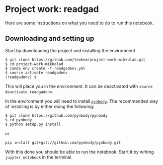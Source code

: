 # Project work: readgad

Here are some instructions on what you need to do to run this notebook. 

## Downloading and setting up

Start by downloading the project and installing the environment
```
$ git clone https://github.com/teokem/project-work-mikkolad.git
$ cd project-work-mikkolad
$ conda env create -f readgadenv.yml
$ source activate readgadenv
(readgadenv) $ 
```
This will place you in the environment. It can be deactivated with `source deactivate readgadenv`.

In the environment you will need to install [`pynbody`](https://github.com/pynbody/pynbody). The recommended way of installing is by either doing the following:

```
$ git clone https://github.com/pynbody/pynbody
$ cd pynbody
$ python setup.py install
```

or

```
pip install git+git://github.com/pynbody/pynbody.git
```

With this done you should be able to run the notebook. Start it by writing `jupyter notebook` in the terminal. 
